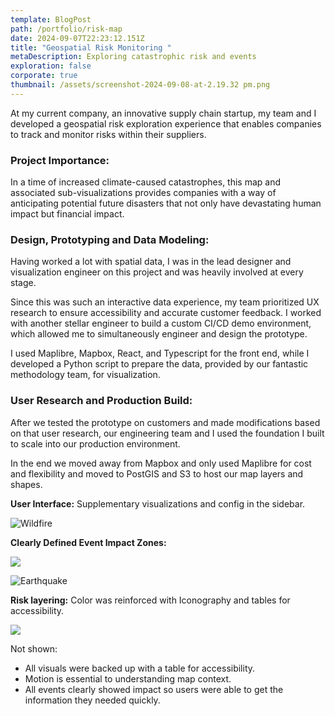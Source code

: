 ```yaml
---
template: BlogPost
path: /portfolio/risk-map
date: 2024-09-07T22:23:12.151Z
title: "Geospatial Risk Monitoring "
metaDescription: Exploring catastrophic risk and events
exploration: false
corporate: true
thumbnail: /assets/screenshot-2024-09-08-at-2.19.32 pm.png
---
```

At my current company, an innovative supply chain startup, my team and I developed a geospatial risk exploration experience that enables companies to track and monitor risks within their suppliers. 

### Project Importance:
In a time of increased climate-caused catastrophes, this map and associated sub-visualizations provides companies with a way of anticipating potential future disasters that not only have devastating human impact but financial impact.


### Design, Prototyping and Data Modeling:
Having worked a lot with spatial data, I was in the lead designer and visualization engineer on this project and was heavily involved at every stage.

Since this was such an interactive data experience, my team prioritized UX research to ensure accessibility and accurate customer feedback. I worked with another stellar engineer to build a custom CI/CD demo environment, which allowed me to simultaneously engineer and design the prototype.

I used Maplibre, Mapbox, React, and Typescript for the front end, while I developed a Python script to prepare the data, provided by our fantastic methodology team, for visualization.

### User Research and Production Build:
After we tested the prototype on customers and made modifications based on that user research, our engineering team and I used the foundation I built to scale into our production environment. 

In the end we moved away from Mapbox and only used Maplibre for cost and flexibility and moved to PostGIS and S3 to host our map layers and shapes.

**User Interface:** Supplementary visualizations and config in the sidebar.

![Wildfire](/assets/1695301568808.jpeg "Wildfire risk and events. Color was reinforced with Iconography for accessibility.")

**Clearly Defined Event Impact Zones:**

![](/assets/screenshot-2024-09-08-at-2.03.12 pm.png)

![Earthquake](/assets/1695301564683.jpeg "Impact area of Earthquake on Click")

**Risk layering:** Color was reinforced with Iconography and tables for accessibility.

![](/assets/1695301564892.jpeg)

Not shown:

* All visuals were backed up with a table for accessibility.
* Motion is essential to understanding map context.
* All events clearly showed impact so users were able to get the information they needed quickly.